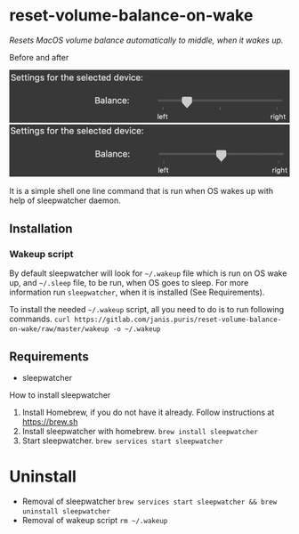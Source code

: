 # reset-volume-balance-on-wake

*Resets MacOS volume balance automatically to middle, when it wakes up.*

Before and after

![befor.png](before.png "Before")
![after.png](after.png "After")

It is a simple shell one line command that is run when OS wakes up with help of sleepwatcher daemon.

## Installation
### Wakeup script
By default sleepwatcher will look for `~/.wakeup` file which is run on OS wake up, and `~/.sleep` file, to be run, when OS goes to sleep. For more information run `sleepwatcher`, when it is installed (See Requirements).

To install the needed `~/.wakeup` script, all you need to do is to run following commands.
`curl https://gitlab.com/janis.puris/reset-volume-balance-on-wake/raw/master/wakeup -o ~/.wakeup`

## Requirements
- sleepwatcher

How to install sleepwatcher
1. Install Homebrew, if you do not have it already. Follow instructions at https://brew.sh
2. Install sleepwatcher with homebrew. `brew install sleepwatcher`
3. Start sleepwatcher. `brew services start sleepwatcher`

# Uninstall
- Removal of sleepwatcher `brew services start sleepwatcher && brew uninstall sleepwatcher`
- Removal of wakeup script `rm ~/.wakeup`